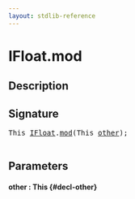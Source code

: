 ```yaml
---
layout: stdlib-reference
---
```


# IFloat\.mod

## Description





## Signature 

<pre>
This <a href="/stdlib-reference/interfaces/IFloat/index" class="code_type">IFloat</a>.<a href="/stdlib-reference/interfaces/IFloat/mod">mod</a>(This <a href="/stdlib-reference/interfaces/IFloat/mod#decl-other" class="code_param">other</a>);

</pre>

## Parameters

#### other  : This {#decl-other}

